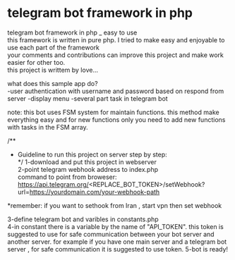 # telegram bot framework in php
telegram bot framework in php _ easy to use  
this framework is written in pure php. I tried to make easy and enjoyable to use each part of the framework  
your comments and contributions can improve this project and make work easier for other too.  
this project is writtem by love...  

what does this sample app do?  
-user authentication with username and password based on respond from server
-display menu
-several part task in telegram bot  

note: this bot uses FSM system for maintain functions. this method make everything easy and for new functions only you need to add new functions with tasks in the FSM array.  
  
 
/**
 * Guideline to run this project on server step by step:  
 */ 
1-download and put this project in webserver  
2-point telegram webhook address to index.php  
command to point from broweser:  
https://api.telegram.org/<REPLACE_BOT_TOKEN>/setWebhook?url=https://yourdomain.com/your-webhook-path  
  
*remember: if you want to sethook from Iran , start vpn then set webhook  
  
3-define telegram bot and varibles in constants.php  
4-in constant there is a variable by the name of "API_TOKEN". this token is suggested to use for safe communication between your bot server and another server. for example if you have one main server and a telegram bot server , for safe communication it is suggested to use token.
5-bot is ready!